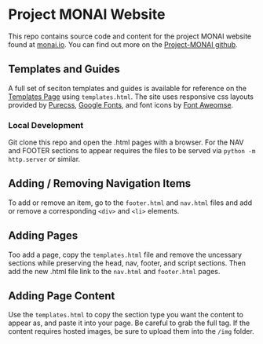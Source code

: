 # Project MONAI Website
This repo contains source code and content for the project MONAI website found at [monai.io](http://monai.io/). You can find out more on the [Project-MONAI github](https://github.com/Project-MONAI). 

## Templates and Guides
A full set of seciton templates and guides is available for reference on the [Templates Page](http://monai.io/templates.html) using `templates.html`. The site uses responsive css layouts provided by [Purecss](https://purecss.io/), [Google Fonts](https://fonts.google.com/), and font icons by [Font Aweomse](https://fontawesome.com/icons?d=gallery&m=free).

### Local Development 
Git clone this repo and open the .html pages with a browser. For the NAV and FOOTER sections to appear requires the files to be served via `python -m http.server` or similar. 

## Adding / Removing Navigation Items
To add or remove an item, go to the `footer.html` and `nav.html` files and add or remove a corresponding `<div>` and `<li>` elements. 

## Adding Pages
Too add a page, copy the `templates.html` file and remove the uncessary sections while preserving the head, nav, footer, and script sections. Then add the new .html file link to the `nav.html` and `footer.html` pages.

## Adding Page Content
Use the `templates.html` to copy the section type you want the content to appear as, and paste it into your page. Be careful to grab the full tag. If the content requires hosted images, be sure to upload them into the `/img` folder. 


